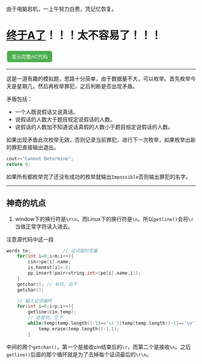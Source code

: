 由于电脑宕机，一上午努力白费，凭记忆恢复。
<style>
    button {
        background-color: #4CAF50; /* 背景色 */
        border: none; /* 边框大小 */
        color: white; /* 文字颜色 */
        padding: 5px 10px; /* 内边距 */
        text-align: center; /* 文字居中 */
        text-decoration: none; /* 文字下划线 */
        display: inline-block; /* 显示方式 */
        font-size: 13px; /* 字体大小 */
        margin: 4px 2px; /* 外边距 */
        cursor: pointer; /* 鼠标指针样式 */
        width: 120px; /* 设置按钮宽度为100像素 */
        height: 30px;
        border-radius: 5px;
    }
</style>
<script>
    function a(){
        if(document.getElementById("code").style.display=="none"){
            document.getElementById("code").style.display="flex";
            document.getElementById("aa").style.display="flex";
            document.getElementById("btn").innerHTML="隐藏完整AC代码";
        }
        else{
            document.getElementById("code").style.display="none";
            document.getElementById("aa").style.display="none";
            document.getElementById("btn").innerHTML="显示完整AC代码";
        }
    }
</script>
<div></div>

 
# [终于A了](https://www.luogu.com.cn/record/150892853)！！！太不容易了！！！

<button type="button" id="btn" onclick="a()">显示完整AC代码</button>
<div id="code" style="display:none">

```c++
#include<iostream>
#include<string>
#include<cstring>
#include<algorithm>
#include<cstdio>
#include<cmath>
#include<vector>
#include<map>
using namespace std;

// 用来存证词的结构体
/*
证词种类：
    1.I am guilty.
    2.I am not guilty.
    3.XXX is guilty.
    4.XXX is not guilty.
    5.Today is XXX.
*/
struct words{
	string w;   // 证词中的可变文字，如“XXX is guilty.”中的XXX
	int is_true // 证词真假
    int type;   // 证词种类
};

// 用来存人的结构体
struct people{
	string name;
	vector<words> hw;
};

map<string,int> pp;   // 人与索引的对应
map<string,int> week; // 星期与索引的对应
string weeks[7]={     // 索引与星期的对应（包含.是因为后面懒得去了）
	"Monday.",
    "Tuesday.",
    "Wednesday.",
    "Thursday.",
    "Friday.",
    "Saturday.",
    "Sunday."
};

void init_week(){
	week.insert(pair<string,int>("Monday",1));
	week.insert(pair<string,int>("Tuesday",2));
	week.insert(pair<string,int>("Wednesday",3));
	week.insert(pair<string,int>("Thursday",4));
	week.insert(pair<string,int>("Friday",5));
	week.insert(pair<string,int>("Saturday",6));
	week.insert(pair<string,int>("Sunday",7));	
}

int ans=-1; // 储存罪犯答案
int main(){
	int m,n,p,flag,falut_num,uk=0;
	init_week();
	string temp,nn,sp;
	cin>>m>>n>>p;
	people pe[m+10];
	int is_honest[m+10]; // 储存该人是否说真话。-1为不确定
	for(int i=0;i<m+10;i++){
		is_honest[i]=-1;
	}

	words te;            // 证词临时变量
	for(int i=0;i<m;i++){
		cin>>pe[i].name;
		is_honest[i]=-1;
		pp.insert(pair<string,int>(pe[i].name,i));
	}
	getchar(); // 有坑，见下
	getchar();

    // 输入证词循环
	for(int i=0;i<p;i++){
		getline(cin,temp);
        // 还是坑，见下
		while(temp[temp.length()-1]=='\r'||temp[temp.length()-1]=='\n'){
    		temp.erase(temp.length()-1,1);
		}

		nn=temp.substr(0,temp.find(' ')-1);                            // nn为说该证词的人
		te.is_true=-1;
		sp=temp.substr(temp.find(' ')+1,temp.length()-temp.find(' ')); // 证词内容
		if(sp=="I am guilty."){
			te.w=sp; // 其实type为1或2时string w没用
			te.type=1;
			pe[pp[nn]].hw.push_back(te);
		}
		else if(sp=="I am not guilty."){
			te.w=sp;
			te.type=2;
			pe[pp[nn]].hw.push_back(te);
		}
		else{
			if(sp.find(" is guilty.")!=-1){
				te.w=sp.substr(0,sp.length()-11);
				te.type=3;
				pe[pp[nn]].hw.push_back(te);
			}
			else if(sp.find(" is not guilty.")!=-1){
				te.w=sp.substr(0,sp.length()-15);
				te.type=4;
				pe[pp[nn]].hw.push_back(te);
			}
			else if(sp.find("Today is ")!=-1){
				te.w=sp.substr(9,sp.length()-1);
				te.type=5;
				pe[pp[nn]].hw.push_back(te);
			}
		}	
	}
	
	
    // 枚举开始
	for(int today=0;today<7;today++){
		for(int gu=0;gu<m;gu++){

			falut_num=0; // 初始化说假话的人数为0
			uk=0;        // 初始化未知的人数为0
            // 初始化每个人的真假
			for(int i=0;i<m+10;i++){
				is_honest[i]=-1;
			}

            // 给每个证言表真假
			for(int i=0;i<m;i++){
				for(int j=0;j<pe[i].hw.size();j++){
					if(pe[i].hw[j].type==1){
						if(i==gu){
							pe[i].hw[j].is_true=1;
						}
						else{
							pe[i].hw[j].is_true=0;
						}
					}
					else if(pe[i].hw[j].type==2){
						if(i==gu){
							pe[i].hw[j].is_true=0;
						}
						else{
							pe[i].hw[j].is_true=1;
						}
					}
					else if(pe[i].hw[j].type==3){
						if(pp[pe[i].hw[j].w]==gu){
							pe[i].hw[j].is_true=1;
						}
						else{
							pe[i].hw[j].is_true=0;
						}
					}
					else if(pe[i].hw[j].type==4){
						if(pp[pe[i].hw[j].w]==gu){
							pe[i].hw[j].is_true=0;
						}
						else{
							pe[i].hw[j].is_true=1;
						}
					}
					else if(pe[i].hw[j].type==5){
						if(pe[i].hw[j].w==weeks[today]){
							pe[i].hw[j].is_true=1;
						}
						else{
							pe[i].hw[j].is_true=0;
						}
					}
					
				}
				
			}
			

            // 判断枚举是否有效
			for(int i=0;i<m;i++){
				flag=0; // flag为1，此次枚举无效
				if(pe[i].hw.size()==0){
					uk++;
				}
				else{
					for(int j=0;j<pe[i].hw.size();j++){
						
						if(is_honest[i]==-1){
							is_honest[i]=pe[i].hw[j].is_true;
							if(pe[i].hw[j].is_true==0){
								falut_num++;
								if(falut_num>n){
									flag=1;
									break;
								}
							}
						}
						else{
							if(is_honest[i]!=pe[i].hw[j].is_true){
								flag=1;
								break;
							}
						}
						
					}
					if(flag){
						break;
					}
				}
				
			}
			
			if(n>falut_num+uk){
				flag=1;
			}
			if(flag==0){
				if(ans!=-1&&ans!=gu){
					cout<<"Cannot Determine";
					return 0;
				}
				
				ans=gu;
			}
			uk=0;
			flag=0;
		}
	}
	if(ans!=-1){
		cout<<pe[ans].name;
	}
	else{
		cout<<"Impossible";
	}

}
```

</div>
<div id="aa" style="display:none">
<a onclick="a()">收起</a>
</div>


***
这是一道有趣的模拟题，思路十分简单，由于数据量不大，可以枚举。首先枚举今天是星期几，然后再枚举罪犯，之后判断是否出现矛盾。

矛盾包括：
- 一个人既说假话又说真话。
- 说假话的人数大于题目规定说假话的人数。
- 说假话的人数加不知道说话真假的人数小于题目规定说假话的人数。

如果出现矛盾此次枚举无效，否则记录当前罪犯，进行下一次枚举，如果枚举出新的罪犯直接输出退出。
```c++
cout<<"Cannot Determine";
return 0;
```
如果所有都枚举完了还没有成功的枚举就输出`Impossible`否则输出罪犯的名字。
***
## 神奇的坑点
1. window下的换行符是`\r\n`，而Linux下的换行符是`\n`。所以`getline()`会将`\r`当做正常字符读入进去。

注意源代码中这一段
```c++
words te;            // 证词临时变量
	for(int i=0;i<m;i++){
		cin>>pe[i].name;
		is_honest[i]=-1;
		pp.insert(pair<string,int>(pe[i].name,i));
	}
	getchar(); // 有坑，见下
	getchar();

    // 输入证词循环
	for(int i=0;i<p;i++){
		getline(cin,temp);
        // 还是坑，见下
		while(temp[temp.length()-1]=='\r'||temp[temp.length()-1]=='\n'){
    		temp.erase(temp.length()-1,1);
		}
```
中间的两个`getchar()`，第一个是接收cin结束后的`\r`，而第二个是接收`\n`。之后`getline()`后面的那个循环就是为了去掉每个证词最后的`\r\n`。
